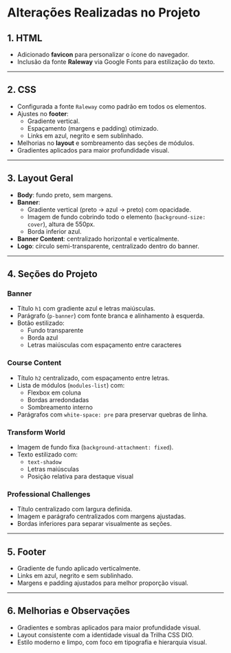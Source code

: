 # Alterações Realizadas no Projeto

## 1. HTML
- Adicionado **favicon** para personalizar o ícone do navegador.
- Inclusão da fonte **Raleway** via Google Fonts para estilização do texto.

---

## 2. CSS
- Configurada a fonte `Raleway` como padrão em todos os elementos.
- Ajustes no **footer**:
  - Gradiente vertical.
  - Espaçamento (margens e padding) otimizado.
  - Links em azul, negrito e sem sublinhado.
- Melhorias no **layout** e sombreamento das seções de módulos.
- Gradientes aplicados para maior profundidade visual.

---

## 3. Layout Geral
- **Body**: fundo preto, sem margens.
- **Banner**:
  - Gradiente vertical (preto → azul → preto) com opacidade.
  - Imagem de fundo cobrindo todo o elemento (`background-size: cover`), altura de 550px.
  - Borda inferior azul.
- **Banner Content**: centralizado horizontal e verticalmente.
- **Logo**: círculo semi-transparente, centralizado dentro do banner.

---

## 4. Seções do Projeto

### Banner
- Título `h1` com gradiente azul e letras maiúsculas.
- Parágrafo (`p-banner`) com fonte branca e alinhamento à esquerda.
- Botão estilizado:
  - Fundo transparente
  - Borda azul
  - Letras maiúsculas com espaçamento entre caracteres

### Course Content
- Título `h2` centralizado, com espaçamento entre letras.
- Lista de módulos (`modules-list`) com:
  - Flexbox em coluna
  - Bordas arredondadas
  - Sombreamento interno
- Parágrafos com `white-space: pre` para preservar quebras de linha.

### Transform World
- Imagem de fundo fixa (`background-attachment: fixed`).
- Texto estilizado com:
  - `text-shadow`
  - Letras maiúsculas
  - Posição relativa para destaque visual

### Professional Challenges
- Título centralizado com largura definida.
- Imagem e parágrafo centralizados com margens ajustadas.
- Bordas inferiores para separar visualmente as seções.

---

## 5. Footer
- Gradiente de fundo aplicado verticalmente.
- Links em azul, negrito e sem sublinhado.
- Margens e padding ajustados para melhor proporção visual.

---

## 6. Melhorias e Observações
- Gradientes e sombras aplicados para maior profundidade visual.
- Layout consistente com a identidade visual da Trilha CSS DIO.
- Estilo moderno e limpo, com foco em tipografia e hierarquia visual.
